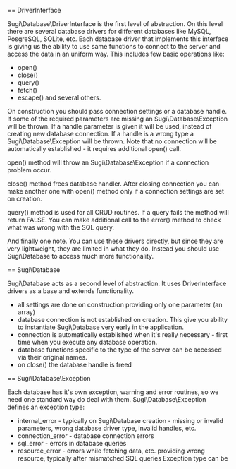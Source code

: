 == DriverInterface

Sugi\Database\DriverInterface is the first level of abstraction. On this level there are several database drivers for different databases like MySQL, PosgreSQL, SQLite, etc. Each database driver that implements this interface is giving us the ability to use same functions to connect to the server and access the data in an uniform way. This includes few basic operations like:
 - open()
 - close()
 - query()
 - fetch()
 - escape()
and several others.

On construction you should pass connection settings or a database handle. If some of the required parameters are missing an Sugi\Database\Exception will be thrown. If a handle parameter is given it will be used, instead of creating new database connection. If a handle is a wrong type a Sugi\Database\Exception will be thrown. Note that no connection will be automatically established - it requires additional open() call.

open() method will throw an Sugi\Database\Exception if a connection problem occur.

close() method frees database handler. After closing connection you can make another one with open() method only if a connection settings are set on creation.

query() method is used for all CRUD routines. If a query fails the method will return FALSE. You can make additional call to the error() method to check what was wrong with the SQL query.

And finally one note. You can use these drivers directly, but since they are very lightweight, they are limited in what they do. Instead you should use Sugi\Database to access much more functionality.

== Sugi\Database

Sugi\Database acts as a second level of abstraction. It uses DriverInterface drivers as a base and extends functionality.
 - all settings are done on construction providing only one parameter (an array)
 - database connection is not established on creation. This give you ability to instantiate Sugi\Database very early in the application.
 - connection is automatically established when it's really necessary - first time when you execute any database operation.
 - database functions specific to the type of the server can be accessed via their original names.
 - on close() the database handle is freed

== Sugi\Database\Exception

Each database has it's own exception, warning and error routines, so we need one standard way do deal with them.
Sugi\Database\Exception defines an exception type:
 - internal_error - typically on Sugi\Database creation - missing or invalid parameters, wrong database driver type, invalid handles, etc.
 - connection_error - database connection errors
 - sql_error - errors in database queries
 - resource_error - errors while fetching data, etc. providing wrong resource, typically after mismatched SQL queries 
Exception type can be 

